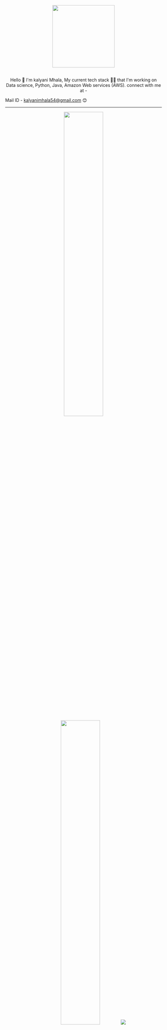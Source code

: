 
<div id="header" align="center">
  <img src="https://media.giphy.com/media/paTz7UZbPfTZFRYnnB/giphy.gif" width="200"/>
</div>
<br>
<p align="center">
Hello 👋 I'm kalyani Mhala,
My current tech stack 👩‍💻 that I'm working on Data science,
Python, Java, Amazon Web services (AWS).
connect with me at -
  
Mail ID - [kalyanimhala54@gmail.com](mailto:kalyanimhala54@gmail.com) 😊
</br>
</p>


----
<p align="center">
  <img height="50%" width="auto" src ="https://github-readme-stats.vercel.app/api?username=kalyani2003&show_icons=true&count_private=true&theme=darcula&hide_border=true&hide=issues,contribs&bg_color=00000000">
  <img height="50%" width="auto" src ="https://github-readme-stats.vercel.app/api/top-langs/?username=kalyani2003&layout=compact&hide_border=true&theme=darcula&bg_color=00000000&langs_count=6&hide=jupyter%20notebook,tex,css,php&exclude_repo=Pacman-AI">
  <img src ="https://github-readme-streak-stats.herokuapp.com?user=kalyani2003&theme=darcula&hide_border=true&background=FFFFFF00">
  <br>
  <br>
</p>

<!-- <p align="center">
  <img align="left" src ="https://github-readme-stats.vercel.app/api/pin/?username=kalyani2003&repo=ytdx">
  <img align="right" src ="https://github-readme-stats.vercel.app/api/pin/?username=kalyani2003&repo=pixel-weather">
</p> -->

----
<p align="center">
<a href="https://twitter.com/kalyani_mhala">
  <img align="centre" alt="Kalyani's Twitter" width="40px" align="centre" src="https://simpleicons.now.sh/twitter/495f7e" />
</a>
  
<a href="https://instagram.com/unpredicted_soul">
  <img align="centre" alt="kalyani's Instagram" width="40px"  align="centre" src="https://simpleicons.now.sh/instagram/495f7e" />
</a>

<a href="https://www.linkedin.com/in/kalyani-mhala-59647921b">
  <img align="centre" alt="Kalyani's LinkedIn" width="40px" align="centre" src="https://simpleicons.now.sh/linkedin/495f7e" />
</a>
</p>


